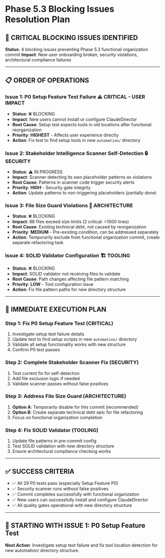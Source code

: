 # Phase 5.3 Blocking Issues Resolution Plan

## 🚨 **CRITICAL BLOCKING ISSUES IDENTIFIED**

**Status**: 4 blocking issues preventing Phase 5.3 functional organization commit
**Impact**: New user onboarding broken, security violations, architectural compliance failures

---

## 📋 **ORDER OF OPERATIONS**

### **Issue 1: P0 Setup Feature Test Failure** ⚠️ **CRITICAL - USER IMPACT**
- **Status**: ❌ BLOCKING
- **Impact**: New users cannot install or configure ClaudeDirector
- **Root Cause**: Setup test expects tools in old locations after functional reorganization
- **Priority**: **HIGHEST** - Affects user experience directly
- **Action**: Fix test to find setup tools in new `automation/` directory

### **Issue 2: Stakeholder Intelligence Scanner Self-Detection** 🔒 **SECURITY**
- **Status**: ⚠️ IN PROGRESS
- **Impact**: Scanner detecting its own placeholder patterns as violations
- **Root Cause**: Patterns in scanner code trigger security alerts
- **Priority**: **HIGH** - Security gate integrity
- **Action**: Update patterns to non-triggering placeholders (partially done)

### **Issue 3: File Size Guard Violations** 📏 **ARCHITECTURE**
- **Status**: ❌ BLOCKING
- **Impact**: 88 files exceed size limits (2 critical: >1000 lines)
- **Root Cause**: Existing technical debt, not caused by reorganization
- **Priority**: **MEDIUM** - Pre-existing condition, can be addressed separately
- **Action**: Temporarily exclude from functional organization commit, create separate refactoring task

### **Issue 4: SOLID Validator Configuration** 🏗️ **TOOLING**
- **Status**: ❌ BLOCKING
- **Impact**: SOLID validator not receiving files to validate
- **Root Cause**: Path changes affecting file pattern matching
- **Priority**: **LOW** - Tool configuration issue
- **Action**: Fix file pattern paths for new directory structure

---

## 🎯 **IMMEDIATE EXECUTION PLAN**

### **Step 1: Fix P0 Setup Feature Test (CRITICAL)**
1. Investigate setup test failure details
2. Update test to find setup scripts in new `automation/` directory
3. Validate all setup functionality works with new structure
4. Confirm P0 test passes

### **Step 2: Complete Stakeholder Scanner Fix (SECURITY)**
1. Test current fix for self-detection
2. Add file exclusion logic if needed
3. Validate scanner passes without false positives

### **Step 3: Address File Size Guard (ARCHITECTURE)**
1. **Option A**: Temporarily disable for this commit (recommended)
2. **Option B**: Create separate technical debt epic for file refactoring
3. Focus on functional organization completion

### **Step 4: Fix SOLID Validator (TOOLING)**
1. Update file patterns in pre-commit config
2. Test SOLID validation with new directory structure
3. Ensure architectural compliance checking works

---

## ✅ **SUCCESS CRITERIA**

- ✅ All 29 P0 tests pass (especially Setup Feature P0)
- ✅ Security scanner runs without false positives
- ✅ Commit completes successfully with functional organization
- ✅ New users can successfully install and configure ClaudeDirector
- ✅ All quality gates operational with new directory structure

---

## 🚀 **STARTING WITH ISSUE 1: P0 Setup Feature Test**

**Next Action**: Investigate setup test failure and fix tool location detection for new automation/ directory structure.
